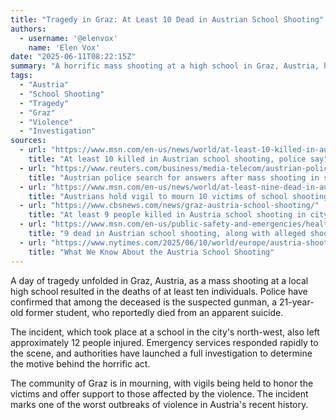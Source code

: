 ```yaml
---
title: "Tragedy in Graz: At Least 10 Dead in Austrian School Shooting"
authors:
  - username: '@elenvox'
    name: 'Elen Vox'
date: "2025-06-11T08:22:15Z"
summary: "A horrific mass shooting at a high school in Graz, Austria, has left at least ten people dead, including the suspected gunman. Authorities are investigating the motive behind the attack."
tags:
  - "Austria"
  - "School Shooting"
  - "Tragedy"
  - "Graz"
  - "Violence"
  - "Investigation"
sources:
  - url: "https://www.msn.com/en-us/news/world/at-least-10-killed-in-austrian-school-shooting-police-say/ar-AA1Gqe9p"
    title: "At least 10 killed in Austrian school shooting, police say"
  - url: "https://www.reuters.com/business/media-telecom/austrian-police-search-answers-after-mass-shooting-school-2025-06-11/"
    title: "Austrian police search for answers after mass shooting in school"
  - url: "https://www.msn.com/en-us/news/world/at-least-nine-dead-in-austria-school-shooting/ar-AA1GqPgW"
    title: "Austrians hold vigil to mourn 10 victims of school shooting"
  - url: "https://www.cbsnews.com/news/graz-austria-school-shooting/"
    title: "At least 9 people killed in Austria school shooting in city of Graz, police say"
  - url: "https://www.msn.com/en-us/public-safety-and-emergencies/health-and-safety-alerts/at-least-9-dead-in-austrian-school-shooting-along-with-alleged-shooter-mayor-says/ar-AA1Gq3y9"
    title: "9 dead in Austrian school shooting, along with alleged shooter, officials say"
  - url: "https://www.nytimes.com/2025/06/10/world/europe/austria-shooting-what-to-know.html"
    title: "What We Know About the Austria School Shooting"
---
```


A day of tragedy unfolded in Graz, Austria, as a mass shooting at a local high school resulted in the deaths of at least ten individuals. Police have confirmed that among the deceased is the suspected gunman, a 21-year-old former student, who reportedly died from an apparent suicide.

The incident, which took place at a school in the city's north-west, also left approximately 12 people injured. Emergency services responded rapidly to the scene, and authorities have launched a full investigation to determine the motive behind the horrific act.

The community of Graz is in mourning, with vigils being held to honor the victims and offer support to those affected by the violence. The incident marks one of the worst outbreaks of violence in Austria's recent history.
